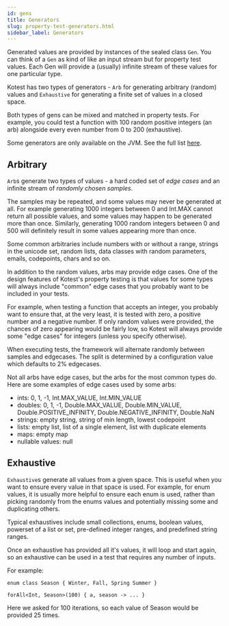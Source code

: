 ```yaml
---
id: gens
title: Generators
slug: property-test-generators.html
sidebar_label: Generators
---
```



Generated values are provided by instances of the sealed class `Gen`. You can think of a `Gen` as kind of like an input
stream but for property test values. Each Gen will provide a (usually) infinite stream of these values for one
particular type.

Kotest has two types of generators - `Arb` for generating arbitrary (random) values and `Exhaustive` for generating a
finite set of values in a closed space.

Both types of gens can be mixed and matched in property tests. For example, you could test a function with 100 random
positive integers (an arb) alongside every even number from 0 to 200 (exhaustive).

Some generators are only available on the JVM. See the full list [here](genslist.md).

## Arbitrary

`Arb`s generate two types of values - a hard coded set of _edge cases_ and an infinite stream of _randomly chosen
samples_.

The samples may be repeated, and some values may never be generated at all. For example generating 1000
integers between 0 and Int.MAX cannot return all possible values, and some values may happen to be generated
more than once. Similarly, generating 1000 random integers between 0 and 500 will definitely result in some values
appearing more than once.

Some common arbitraries include numbers with or without a range, strings in the unicode set, random lists,
data classes with random parameters, emails, codepoints, chars and so on.

In addition to the random values, arbs may provide edge cases. One of the design features of Kotest's property testing
is that values for some types will always include "common" edge cases that you probably want to be included in your
tests.

For example, when testing a function that accepts an integer, you probably want to ensure that, at the very least, it is
tested with zero, a positive number and a negative number. If only random values were provided, the chances of zero
appearing would be fairly low, so Kotest will always provide some "edge cases" for integers (unless you specify
otherwise).

When executing tests, the framework will alternate randomly between samples and edgecases. The split is determined
by a configuration value which defaults to 2% edgecases.

Not all arbs have edge cases, but the arbs for the most common types do.
Here are some examples of edge cases used by some arbs:

* ints: 0, 1, -1, Int.MAX_VALUE, Int.MIN_VALUE
* doubles: 0, 1, -1, Double.MAX_VALUE, Double.MIN_VALUE, Double.POSITIVE_INFINITY, Double.NEGATIVE_INFINITY, Double.NaN
* strings: empty string, string of min length, lowest codepoint
* lists: empty list, list of a single element, list with duplicate elements
* maps: empty map
* nullable values: null

## Exhaustive

`Exhaustive`s generate all values from a given space. This is useful when you want to ensure every value in that space
is used. For example, for enum values, it is usually more helpful to ensure each enum is used, rather than picking
randomly from the enums values and potentially missing some and duplicating others.

Typical exhaustives include small collections, enums, boolean values, powerset of a list or set, pre-defined integer
ranges, and predefined string ranges.

Once an exhaustive has provided all it's values, it will loop and start again, so an exhaustive can be used in a test
that requires any number of inputs.

For example:

```
enum class Season { Winter, Fall, Spring Summer }

forAll<Int, Season>(100) { a, season -> ... }
```

Here we asked for 100 iterations, so each value of Season would be provided 25 times.



